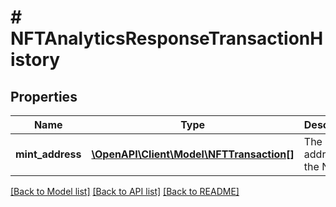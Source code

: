 # # NFTAnalyticsResponseTransactionHistory

## Properties

Name | Type | Description | Notes
------------ | ------------- | ------------- | -------------
**mint_address** | [**\OpenAPI\Client\Model\NFTTransaction[]**](NFTTransaction.md) | The address of the NFT | [optional]

[[Back to Model list]](../../README.md#models) [[Back to API list]](../../README.md#endpoints) [[Back to README]](../../README.md)

